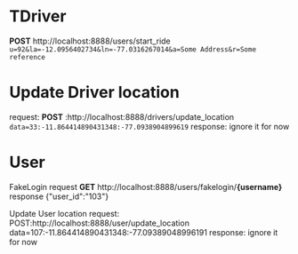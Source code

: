 TDriver
============


**POST**
http://localhost:8888/users/start_ride
`u=92&la=-12.0956402734&ln=-77.0316267014&a=Some Address&r=Some reference`

# Update Driver location
request:
**POST**
:http://localhost:8888/drivers/update_location
`data=33:-11.864414890431348:-77.0938904899619`
response:
ignore it for now


User 
====

FakeLogin
request
**GET**
http://localhost:8888/users/fakelogin/**{username}**
response
{"user_id":"103"}

Update User location
request:
POST:http://localhost:8888/user/update_location
data=107:-11.864414890431348:-77.09389048996191
response:
ignore it for now
